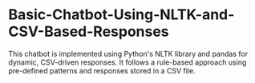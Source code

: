 # Basic-Chatbot-Using-NLTK-and-CSV-Based-Responses
This chatbot is implemented using Python's NLTK library and pandas for dynamic, CSV-driven responses. It follows a rule-based approach using pre-defined patterns and responses stored in a CSV file.
